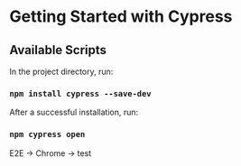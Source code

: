 # Getting Started with Cypress



## Available Scripts

In the project directory, run:

### `npm install cypress --save-dev`

After a successful installation, run:

### `npm cypress open`

E2E -> Chrome -> test


